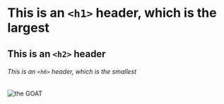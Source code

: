 # This is an `<h1>` header, which is the largest

## This is an `<h2>` header

###### This is an `<h6>` header, which is the smallest

![the GOAT](https://media4.giphy.com/media/v1.Y2lkPTc5MGI3NjExaXpjeGJnYjc0bHl3YWlubHpxMWNjb3o4Z254cDNucnp4bmlqanpobyZlcD12MV9pbnRlcm5hbF9naWZfYnlfaWQmY3Q9Zw/IglQkzvuewsoD6E1Pj/giphy.gif)
